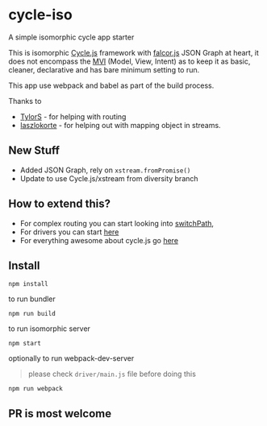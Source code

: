 # cycle-iso
A simple isomorphic cycle app starter

This is isomorphic [Cycle.js](http://cycle.js.org/) framework with [falcor.js](https://github.com/Netflix/falcor) JSON Graph at heart, it does not encompass the [MVI](http://cycle.js.org/model-view-intent.html) (Model, View, Intent) as to keep it as basic, cleaner, declarative and has bare minimum setting to run.

This app use webpack and babel as part of the build process.

Thanks to
- [TylorS](https://github.com/TylorS) - for helping with routing
- [laszlokorte](https://github.com/laszlokorte) - for helping out with mapping object in streams.

## New Stuff

- Added JSON Graph, rely on ```xstream.fromPromise()```
- Update to use Cycle.js/xstream from diversity branch

## How to extend this?

- For complex routing you can start looking into [switchPath](https://github.com/staltz/switch-path), 
- For drivers you can start [here](http://cycle.js.org/drivers.html)
- For everything awesome about cycle.js go [here](https://github.com/vic/awesome-cyclejs)

## Install

```
npm install
```

to run bundler
```
npm run build
```

to run isomorphic server
```
npm start
```

optionally to run webpack-dev-server
> please check `driver/main.js` file before doing this
```
npm run webpack
```

## PR is most welcome
